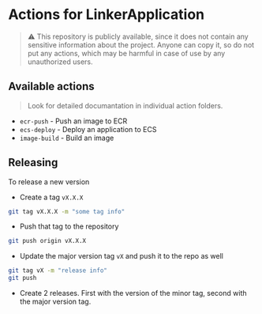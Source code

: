 # Actions for LinkerApplication

> ⚠️ This repository is publicly available, since it does not contain any sensitive information about the project.
> Anyone can copy it, so do not put any actions, which may be harmful in case of use by any unauthorized users.

## Available actions

> Look for detailed documantation in individual action folders.

- `ecr-push` - Push an image to ECR
- `ecs-deploy` - Deploy an application to ECS
- `image-build` - Build an image

## Releasing

To release a new version

- Create a tag `vX.X.X`

```bash
git tag vX.X.X -m "some tag info"
```

- Push that tag to the repository

```bash
git push origin vX.X.X
```

- Update the major version tag `vX` and push it to the repo as well

```bash
git tag vX -m "release info"
git push
```

- Create 2 releases. First with the version of the minor tag, second with the major version tag.
